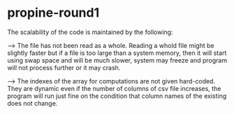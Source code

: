 # propine-round1

The scalability of the code is maintained by the following:

--> The file has not been read as a whole. Reading a whold file might be slightly faster but if a file is too large than a system memory, then it will start using swap space and will be much slower, system may freeze and program will not process further or it may crash.

--> The indexes of the array for computations are not given hard-coded. They are dynamic even if the number of columns of csv file increases, the program will run just fine on the condition that column names of the existing does not change.

